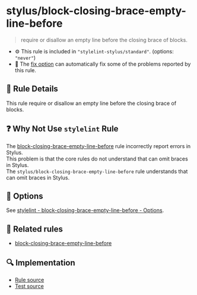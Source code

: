 # stylus/block-closing-brace-empty-line-before

> require or disallow an empty line before the closing brace of blocks.

- :gear: This rule is included in `"stylelint-stylus/standard"`. (options: `"never"`)
- :wrench: The [fix option](https://stylelint.io/user-guide/usage/options#fix) can automatically fix some of the problems reported by this rule.

## :book: Rule Details

This rule require or disallow an empty line before the closing brace of blocks.

## :question: Why Not Use `stylelint` Rule

The [block-closing-brace-empty-line-before] rule incorrectly report errors in Stylus.  
This problem is that the core rules do not understand that can omit braces in Stylus.  
The `stylus/block-closing-brace-empty-line-before` rule understands that can omit braces in Stylus.

## :wrench: Options

See [stylelint - block-closing-brace-empty-line-before - Options](https://stylelint.io/user-guide/rules/block-closing-brace-empty-line-before#options).

## :couple: Related rules

- [block-closing-brace-empty-line-before]

[block-closing-brace-empty-line-before]: https://stylelint.io/user-guide/rules/block-closing-brace-empty-line-before

## :mag: Implementation

- [Rule source](https://github.com/stylus/stylelint-stylus/blob/main/lib/rules/block-closing-brace-empty-line-before.js)
- [Test source](https://github.com/stylus/stylelint-stylus/blob/main/tests/lib/rules/block-closing-brace-empty-line-before.js)

